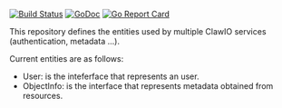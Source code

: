 [![Build Status](https://travis-ci.org/clawio/entities.svg?branch=master)](https://travis-ci.org/clawio/entities)
[![GoDoc](https://godoc.org/github.com/clawio/entities?status.svg)](https://godoc.org/github.com/clawio/entities)
[![Go Report Card](https://goreportcard.com/badge/github.com/clawio/entities)](https://goreportcard.com/report/github.com/clawio/entities)

This repository defines the entities used by multiple ClawIO services (authentication, metadata ...).

Current entities are as follows:

* User: is the inteferface that represents an user.
* ObjectInfo: is the interface that represents metadata obtained from resources.
